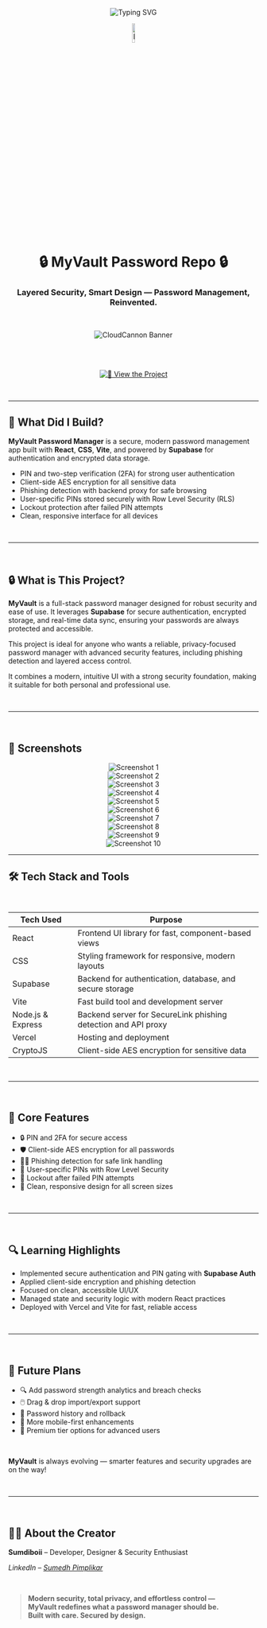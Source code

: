 <!-- TITLE with Animated Typing Effect -->
<p align="center">
  <img src="https://readme-typing-svg.demolab.com?font=Fira+Code&pause=1000&color=22bb55&center=true&vCenter=true&width=600&lines=MyVault+Password+Manager;Modern+Security,+Effortless+Password+Control" alt="Typing SVG" />
</p>

<p align="center">
  <img src="readme-images/shield (1).png" width="10%" alt="MyVault Logo" />
</p>

<br>

<h1 align="center">🔒 MyVault Password Repo 🔒</h1>
<h3 align="center">Layered Security, Smart Design — Password Management, Reinvented.</h3>

<br>

<p align="center">
  <img src="readme-images/password-repo-banner.png" alt="CloudCannon Banner" />
</p>

<br>
<br>

<p align="center">
  <a href="https://password-manager-cybersecurity.vercel.app/">
    <img src="https://img.shields.io/badge/View%20the%20Project-Live%20Demo-blue?style=for-the-badge&logo=vercel" alt="💙 View the Project" />
  </a>
</p>

<br>

---
## 🚀 What Did I Build?

**MyVault Password Manager** is a secure, modern password management app built with **React**, **CSS**, **Vite**, and powered by **Supabase** for authentication and encrypted data storage.

- PIN and two-step verification (2FA) for strong user authentication  
- Client-side AES encryption for all sensitive data  
- Phishing detection with backend proxy for safe browsing  
- User-specific PINs stored securely with Row Level Security (RLS)  
- Lockout protection after failed PIN attempts  
- Clean, responsive interface for all devices  

<br>

---

<br>

## 🔒 What is This Project?

**MyVault** is a full-stack password manager designed for robust security and ease of use. It leverages **Supabase** for secure authentication, encrypted storage, and real-time data sync, ensuring your passwords are always protected and accessible.

This project is ideal for anyone who wants a reliable, privacy-focused password manager with advanced security features, including phishing detection and layered access control.

It combines a modern, intuitive UI with a strong security foundation, making it suitable for both personal and professional use.

<br>

---

<br>

## 📸 Screenshots

<p align="center">
  
  <img src="readme-images/login.png" alt="Screenshot 1" />
  
<br>
  
  <img src="readme-images/create.png" alt="Screenshot 2" />

<br>
  
  <img src="readme-images/forgot.png" alt="Screenshot 3" />

  <br>
  
  <img src="readme-images/home2.png" alt="Screenshot 4" />

<br>
  
  <img src="readme-images/navbarpm.png" alt="Screenshot 5" />

  <br>
  
  <img src="readme-images/add.png" alt="Screenshot 6" />

  <br>
  
  <img src="readme-images/view.png" alt="Screenshot 7" />

  <br>
  
  <img src="readme-images/settings.png" alt="Screenshot 8" />

  <br>

   <img src="readme-images/Screenshot 2025-06-13 041431.png" alt="Screenshot 9" />

  <br>
  
  <img src="readme-images/Screenshot 2025-06-08 154035.png" alt="Screenshot 10" />

  <br>
  
</p>


---

## 🛠️ Tech Stack and Tools

<br>

<div align="center">

<table>
  <thead>
    <tr>
      <th>Tech Used</th>
      <th>Purpose</th>
    </tr>
  </thead>
  <tbody>
    <tr>
      <td>React</td>
      <td>Frontend UI library for fast, component-based views</td>
    </tr>
    <tr>
      <td>CSS</td>
      <td>Styling framework for responsive, modern layouts</td>
    </tr>
    <tr>
      <td>Supabase</td>
      <td>Backend for authentication, database, and secure storage</td>
    </tr>
    <tr>
      <td>Vite</td>
      <td>Fast build tool and development server</td>
    </tr>
    <tr>
      <td>Node.js & Express</td>
      <td>Backend server for SecureLink phishing detection and API proxy</td>
    </tr>
    <tr>
      <td>Vercel</td>
      <td>Hosting and deployment</td>
    </tr>
    <tr>
      <td>CryptoJS</td>
      <td>Client-side AES encryption for sensitive data</td>
    </tr>
  </tbody>
</table>

</div>

<br>

---

<br>

## 🔐 Core Features

- 🔒 PIN and 2FA for secure access  
- 🛡️ Client-side AES encryption for all passwords  
- 🕵️‍♂️ Phishing detection for safe link handling  
- 👤 User-specific PINs with Row Level Security  
- 🚫 Lockout after failed PIN attempts  
- 📱 Clean, responsive design for all screen sizes  

<br>

---

<br>

## 🔍 Learning Highlights

- Implemented secure authentication and PIN gating with **Supabase Auth**  
- Applied client-side encryption and phishing detection  
- Focused on clean, accessible UI/UX  
- Managed state and security logic with modern React practices  
- Deployed with Vercel and Vite for fast, reliable access  

<br>

---

<br>

## 🚧 Future Plans

- 🔍 Add password strength analytics and breach checks  
- 🖱️ Drag & drop import/export support  
- 📜 Password history and rollback  
- 📱 More mobile-first enhancements  
- 💎 Premium tier options for advanced users  

<br> 

**MyVault** is always evolving — smarter features and security upgrades are on the way!

<br>

---

<br>

## 👨‍💻 About the Creator

**Sumdiboii** – Developer, Designer & Security Enthusiast  

*LinkedIn – [Sumedh Pimplikar](https://www.linkedin.com/in/sumedh-pimplikar)*

<br>

> **Modern security, total privacy, and effortless control —  
MyVault redefines what a password manager should be.**  
**Built with care. Secured by design.**

